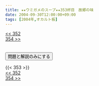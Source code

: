 ```yaml
---
title: ★★ウミガメのスープ★★353杯目　故郷の味
date: 2004-09-30T12:00:00+09:00
tags: [2004年,オカルト板]
---
```

<div class="th_left"><a href="../352"><< 352</a></div>
<div class="th_right"><a href="../354">354 >></a></div>
<br><br>
<script src="../../js/cupsoup.js"></script>
<form>
<input type="button" value="問題と解説のみにする" onClick="toggleCupsoup()">
</form>
{{< 353 >}}
<div class="th_left"><a href="../352"><< 352</a></div>
<div class="th_right"><a href="../354">354 >></a></div>